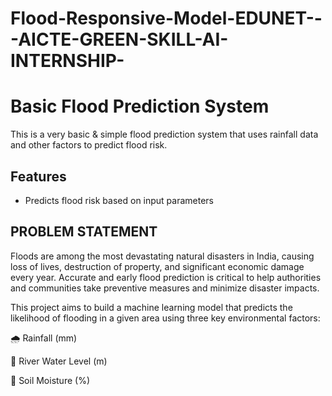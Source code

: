 # Flood-Responsive-Model-EDUNET---AICTE-GREEN-SKILL-AI-INTERNSHIP-

# Basic Flood Prediction System

This is a very basic & simple flood prediction system that uses rainfall data and other factors to predict flood risk.

## Features

- Predicts flood risk based on input parameters


## PROBLEM STATEMENT

Floods are among the most devastating natural disasters in India, causing loss of lives, destruction of property, and significant economic damage every year. Accurate and early flood prediction is critical to help authorities and communities take preventive measures and minimize disaster impacts.

This project aims to build a machine learning model that predicts the likelihood of flooding in a given area using three key environmental factors:

🌧️ Rainfall (mm)

🌊 River Water Level (m)

🌱 Soil Moisture (%)
